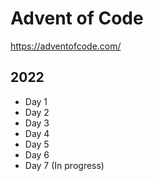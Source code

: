 # Advent of Code

https://adventofcode.com/

## 2022

- Day 1
- Day 2
- Day 3
- Day 4
- Day 5
- Day 6
- Day 7 (In progress)

